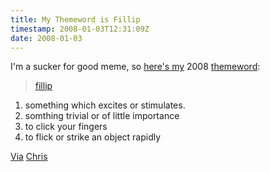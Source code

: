 ```yaml
---
title: My Themeword is Fillip
timestamp: 2008-01-03T12:31:09Z
date: 2008-01-03
---
```


<p>I'm a sucker for good meme, so <a href="http://twitter.com/psd/statuses/556676102">here's my</a> 2008 <a href="http://hashtags.org/tag/themeword/" rel="tag">themeword</a>:</p><blockquote><a href="http://en.wiktionary.org/wiki/fillip">fillip</a></blockquote><ol><li>something which excites or stimulates.</li><li>somthing trivial or of little importance</li><li>to click your fingers</li><li>to flick or strike an object rapidly</li></ol><p><a href="http://twitter.com/factoryjoe/statuses/550902792">Via</a> <a href="http://factoryjoe.com/blog/2008/01/02/kicking-off-2008-with-a-themeword/">Chris</a></p>